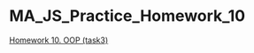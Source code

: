 # MA_JS_Practice_Homework_10

[Homework 10. OOP (task3)](https://vladgalafm.github.io/MA_JS_Practice/Homework_10_OOP/task3/)